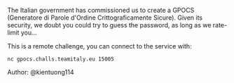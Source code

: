 The Italian government has commissioned us to create a GPOCS (Generatore di Parole d'Ordine Crittograficamente Sicure).
Given its security, we doubt you could try to guess the password, as long as we rate-limit you...

This is a remote challenge, you can connect to the service with:

`nc gpocs.challs.teamitaly.eu 15005`

Author: @kientuong114
